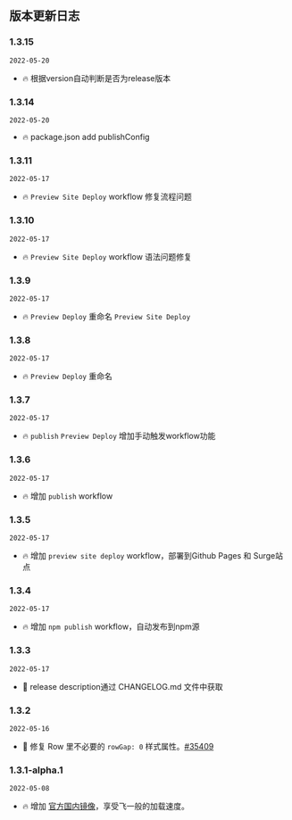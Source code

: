 ## 版本更新日志

### 1.3.15

`2022-05-20`

- 🔥 根据version自动判断是否为release版本
### 1.3.14

`2022-05-20`

- 🔥 package.json add publishConfig
### 1.3.11

`2022-05-17`

- 🔥 `Preview Site Deploy` workflow 修复流程问题

### 1.3.10

`2022-05-17`

- 🔥 `Preview Site Deploy` workflow 语法问题修复

### 1.3.9

`2022-05-17`

- 🔥 `Preview Deploy` 重命名 `Preview Site Deploy`


### 1.3.8

`2022-05-17`

- 🔥 `Preview Deploy` 重命名
### 1.3.7

`2022-05-17`

- 🔥  `publish` `Preview Deploy` 增加手动触发workflow功能
### 1.3.6

`2022-05-17`

- 🔥 增加 `publish` workflow

### 1.3.5

`2022-05-17`

- 🔥 增加 `preview site deploy` workflow，部署到Github Pages 和 Surge站点

### 1.3.4

`2022-05-17`

- 🔥 增加 `npm publish` workflow，自动发布到npm源

### 1.3.3

`2022-05-17`

- 🐞 release description通过 CHANGELOG.md 文件中获取

### 1.3.2

`2022-05-16`

- 🐞 修复 Row 里不必要的 `rowGap: 0` 样式属性。[#35409](https://github.com/ant-design/ant-design/pull/35409)

### 1.3.1-alpha.1

`2022-05-08`

- 🔥 增加 [官方国内镜像](https://ant-design.antgroup.com/index-cn)，享受飞一般的加载速度。
